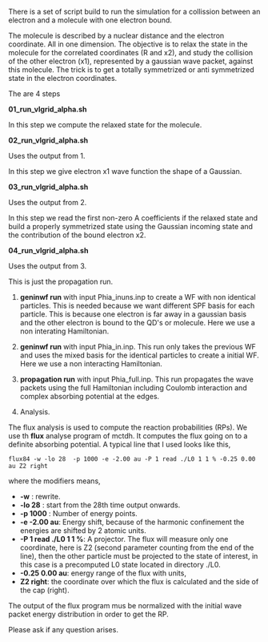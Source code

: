 
There is a set of script build to run the simulation for a collission between an electron and a molecule with one electron bound. 

The molecule is described by
a nuclear distance and the electron coordinate. All in one dimension.
The objective is to relax the state in the molecule for the correlated coordinates (R and x2), and study the collision of the other electron (x1),
represented by a gaussian wave packet, against this molecule.
The trick is to get a totally symmetrized or anti symmetrized state in the electron coordinates.

The are 4 steps

**01_run_vlgrid_alpha.sh**

In this step we compute the relaxed state for the molecule.

**02_run_vlgrid_alpha.sh**

Uses the output from 1.

In this step we give electron x1 wave function the shape of a Gaussian.

**03_run_vlgrid_alpha.sh**

Uses the output from 2.

In this step we read the first non-zero A coefficients if the relaxed state and build a properly symmetrized state
using the Gaussian incoming state and the contribution of the bound electron x2.

**04_run_vlgrid_alpha.sh**

Uses the output from 3.

This is just the propagation run.



1. **geninwf run** with input Phia_inuns.inp to create a WF with non identical 
particles. This is needed because we want different SPF basis for each particle.
This is because one electron is far away in a gaussian basis and the other electron is bound to the
QD's or molecule.
Here we use a non interating Hamiltonian.

3. **geninwf run** with input Phia_in.inp. This run only takes the previous WF 
and uses the mixed basis for the identical particles to create a initial WF.
Here we use a non interacting Hamiltonian.

5. **propagation run** with input Phia_full.inp. This run propagates the wave packets 
using the full Hamiltonian including Coulomb interaction and complex absorbing potential at the edges.

6. Analysis. 

The flux analysis is used to compute the reaction probabilities (RPs). We use th **flux**
analyse program of mctdh. It computes the flux going on to a definite absorbing potential. A typical line that I used looks like this,

~~~
flux84 -w -lo 28  -p 1000 -e -2.00 au -P 1 read ./L0 1 1 % -0.25 0.00 au Z2 right
~~~

where the modifiers means,


+ **-w** : rewrite.
+ **-lo 28** : start from the 28th time output onwards.
+ **-p 1000** : Number of energy points.
+ **-e -2.00 au**: Energy shift, because of the harmonic confinement the energies are shifted by 2 atomic units.
+ **-P 1 read ./L0 1 1 %**: A projector. The flux will measure only one coordinate,
here is Z2 (second parameter counting from the end of the line), then the other particle must be projected to the state of interest,
in this case is a precomputed L0 state located in directory ./L0.
+ **-0.25 0.00 au**: energy range of the flux with units,
+ **Z2 right**: the coordinate over which the flux is calculated and the side of the cap (right).


The output of the flux program mus be normalized with the initial wave packet energy distribution in order to get the RP.

Please ask if any question arises.
